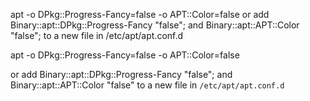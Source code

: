 apt -o DPkg::Progress-Fancy=false -o APT::Color=false or add Binary::apt::DPkg::Progress-Fancy "false"; and Binary::apt::APT::Color "false"; to a new file in /etc/apt/apt.conf.dapt   -o DPkg::Progress-Fancy=false   -o APT::Color=false  or  add Binary::apt::DPkg::Progress-Fancy "false";  and Binary::apt::APT::Color "false"to a new file in `/etc/apt/apt.conf.d`